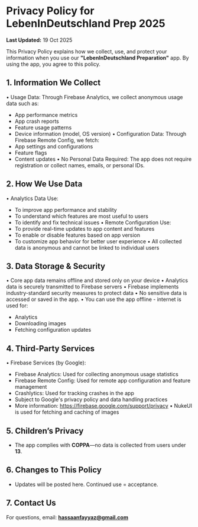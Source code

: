 # Privacy Policy for LebenInDeutschland Prep 2025  
**Last Updated:** 19 Oct 2025  

This Privacy Policy explains how we collect, use, and protect your information when you use our **"LebenInDeutschland Preparation"** app. By using the app, you agree to this policy.  

## 1. Information We Collect

• Usage Data: Through Firebase Analytics, we collect anonymous usage data such as:
  - App performance metrics
  - App crash reports
  - Feature usage patterns
  - Device information (model, OS version)
• Configuration Data: Through Firebase Remote Config, we fetch:
  - App settings and configurations
  - Feature flags
  - Content updates
• No Personal Data Required: The app does not require registration or collect names, emails, or personal IDs.

## 2. How We Use Data

• Analytics Data Use:
  - To improve app performance and stability
  - To understand which features are most useful to users
  - To identify and fix technical issues
• Remote Configuration Use:
  - To provide real-time updates to app content and features
  - To enable or disable features based on app version
  - To customize app behavior for better user experience
• All collected data is anonymous and cannot be linked to individual users

## 3. Data Storage & Security

• Core app data remains offline and stored only on your device
• Analytics data is securely transmitted to Firebase servers
• Firebase implements industry-standard security measures to protect data
• No sensitive data is accessed or saved in the app.
• You can use the app offline - internet is used for:
  - Analytics
  - Downloading images
  - Fetching configuration updates

## 4. Third-Party Services

• Firebase Services (by Google):
  - Firebase Analytics: Used for collecting anonymous usage statistics
  - Firebase Remote Config: Used for remote app configuration and feature management
  - Crashlytics: Used for tracking crashes in the app
  - Subject to Google's privacy policy and data handling practices
  - More information: https://firebase.google.com/support/privacy
• NukeUI is used for fetching and caching of images



## 5. Children’s Privacy  
- The app complies with **COPPA**—no data is collected from users under **13**.  

## 6. Changes to This Policy  
- Updates will be posted here. Continued use = acceptance.  

## 7. Contact Us  
For questions, email: **hassaanfayyaz@gmail.com**  

